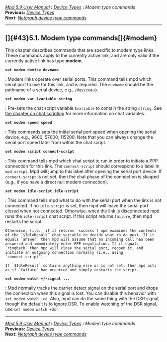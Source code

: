[*Mpd 5.9 User Manual*](README.md) **:** [*Device Types*](mpd42.md)
**:** *Modem type commands*\
**Previous:** [*Device Types*](mpd42.md)\
**Next:** [*Netgraph device type commands*](mpd44.md)

------------------------------------------------------------------------

## []{#43}5.1. Modem type commands[]{#modem}

This chapter describes commands that are specific to modem type links.
These commands apply to the currently active link, and are only valid if
the currently active link has type **modem**.

**`set modem device devname`**

:   Modem links operate over serial ports. This command tells mpd which
    serial port to use for this link, and is required. The `devname`
    should be the pathname of a serial device, e.g., `/dev/cuau0`.

**`set modem var $variable string`**

:   Pre-sets the chat script variable `$variable` to contain the string
    `string`. See [the chapter on chat scripting](mpd50.md#chat) for
    more information on chat variables.

**`set modem speed speed`**

:   This commands sets the initial serial port speed when opening the
    serial device, e.g., 9600, 57600, 115200. Note that you can always
    change the serial port speed later from within the chat script.

**`set modem script connect-script`**

:   This command tells mpd which chat script to run in order to initiate
    a PPP connection for this link. The `connect-script` should
    correspond to a label in `mpd.script`. Mpd will jump to this label
    after opening the serial port device. If `connect-script` is not
    set, then the chat phase of the connection is skipped (e.g., if you
    have a direct null modem connection).

**`set modem idle-script idle-script`**

:   This command tells mpd what to do with the serial port when the link
    is not connected. If no `idle-script` is set, then mpd will leave
    the serial port closed when not connected. Otherwise, when the link
    is disconnected mpd runs the `idle-script` chat script. If this
    script returns `failure`, then mpd restarts the script.

    Otherwise, (i.e., if it returns `success`) mpd examines the contents
    of the `$IdleResult` chat variable to decide what to do next. If it
    equals `answer` then mpd will assume that an incoming call has been
    answered and immediately enter PPP negotiation. If it equals
    `ringback` then mpd will close the serial port, reopen it, and
    initiate an outgoing connection normally (i.e., using
    `connect-script`).

    If `$IdleResult` contains anything else or is not set, then mpd acts
    as if `failure` had occurred and simply restarts the script.

**`set modem watch +/-signal ...`**

:   Mpd normally tracks the carrier detect signal on the serial port and
    drops the connection when this signal is lost. You can disable this
    behavior with `set modem watch -cd`. Also, mpd can do the same thing
    with the DSR signal, though the default is to ignore DSR. To enable
    watching of the DSR signal, use `set modem watch +dsr`.

------------------------------------------------------------------------

[*Mpd 5.9 User Manual*](README.md) **:** [*Device Types*](mpd42.md)
**:** *Modem type commands*\
**Previous:** [*Device Types*](mpd42.md)\
**Next:** [*Netgraph device type commands*](mpd44.md)
